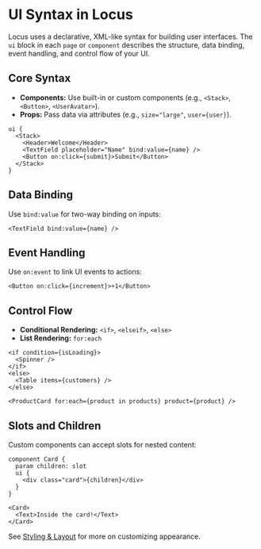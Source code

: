 # UI Syntax in Locus

Locus uses a declarative, XML-like syntax for building user interfaces. The `ui` block in each `page` or `component` describes the structure, data binding, event handling, and control flow of your UI.

## Core Syntax

- **Components:** Use built-in or custom components (e.g., `<Stack>`, `<Button>`, `<UserAvatar>`).
- **Props:** Pass data via attributes (e.g., `size="large"`, `user={user}`).

```locus
ui {
  <Stack>
    <Header>Welcome</Header>
    <TextField placeholder="Name" bind:value={name} />
    <Button on:click={submit}>Submit</Button>
  </Stack>
}
```

## Data Binding

Use `bind:value` for two-way binding on inputs:

```locus
<TextField bind:value={name} />
```

## Event Handling

Use `on:event` to link UI events to actions:

```locus
<Button on:click={increment}>+1</Button>
```

## Control Flow

- **Conditional Rendering:** `<if>`, `<elseif>`, `<else>`
- **List Rendering:** `for:each`

```locus
<if condition={isLoading}>
  <Spinner />
</if>
<else>
  <Table items={customers} />
</else>

<ProductCard for:each={product in products} product={product} />
```

## Slots and Children

Custom components can accept slots for nested content:

```locus
component Card {
  param children: slot
  ui {
    <div class="card">{children}</div>
  }
}
```

```locus
<Card>
  <Text>Inside the card!</Text>
</Card>
```

See [Styling & Layout](../design-system/styling.md) for more on customizing appearance.

